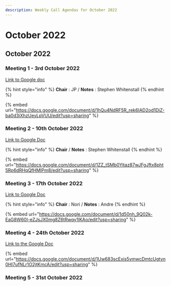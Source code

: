 ```yaml
---
description: Weekly Call Agendas for October 2022
---
```


# October 2022

## October 2022

### Meeting 1 - 3rd October 2022

[Link to Google doc](https://docs.google.com/document/d/1hQu4NdRF5R\_rek6IAD2od1DiZ-ba0d3iXhzUeyLpVUU/edit?usp=sharing)&#x20;

{% hint style="info" %}
**Chair** : JP / **Notes** : Stephen Whitenstall
{% endhint %}

{% embed url="https://docs.google.com/document/d/1hQu4NdRF5R_rek6IAD2od1DiZ-ba0d3iXhzUeyLpVUU/edit?usp=sharing" %}

### Meeting 2 - 10th October 2022

[Link to Google Doc](https://docs.google.com/document/d/1ZZ\_tSMb0Yitaz87wJFgJftx8pht5Rp6dRHqQfHMlPm8/edit?usp=sharing)&#x20;

{% hint style="info" %}
**Chair** / **Notes** : Stephen Whitenstall
{% endhint %}

{% embed url="https://docs.google.com/document/d/1ZZ_tSMb0Yitaz87wJFgJftx8pht5Rp6dRHqQfHMlPm8/edit?usp=sharing" %}

### Meeting 3 - 17th October 2022

[Link to Google Doc](https://docs.google.com/document/d/1d50nh\_9Q02k-EaG8W60I-eZJsJX0mg8Z6tRwqy1lKAo/edit?usp=sharing)

{% hint style="info" %}
**Chair** : Nori / **Notes** : Andre&#x20;
{% endhint %}

{% embed url="https://docs.google.com/document/d/1d50nh_9Q02k-EaG8W60I-eZJsJX0mg8Z6tRwqy1lKAo/edit?usp=sharing" %}

### Meeting 4 - 24th October 2022

[Link to the Google Doc](https://docs.google.com/document/d/1Uw683scExis5vmwcDmtcUgtvn0HI7ufNLr1O2jtKmcA/edit?usp=sharing)

{% embed url="https://docs.google.com/document/d/1Uw683scExis5vmwcDmtcUgtvn0HI7ufNLr1O2jtKmcA/edit?usp=sharing" %}

### Meeting 5 - 31st October 2022



